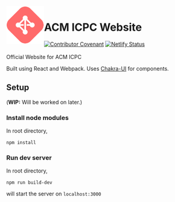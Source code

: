 <img align=left width=100 src=public/static/icon/logo.svg alt="ICPC logo">

# ACM ICPC Website
[![Contributor Covenant](https://img.shields.io/badge/Contributor%20Covenant-v2.0%20adopted-ff69b4.svg)](CODE_OF_CONDUCT.md)
[![Netlify Status](https://api.netlify.com/api/v1/badges/777861e3-68f3-4363-a673-8da56142c043/deploy-status)](https://app.netlify.com/sites/admiring-johnson-e4d28e/deploys)
\
\
Official Website for ACM ICPC

Built using React and Webpack. Uses [Chakra-UI](https://chakra-ui.com) for components.

## Setup

(**WIP:** Will be worked on later.)

### Install node modules

In root directory,
```
npm install
```

### Run dev server

In root directory,
```
npm run build-dev
```

will start the server on `localhost:3000`

